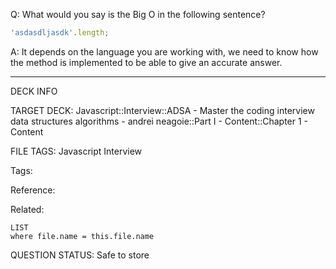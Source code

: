 Q: What would you say is the Big O in the following sentence?
```javascript
'asdasdljasdk'.length;
```  
A: It depends on the language you are working with, we need to know how the method is implemented to be able to give an accurate answer.
<!--ID: 1690376047556-->

---

DECK INFO

TARGET DECK: Javascript::Interview::ADSA - Master the coding interview data structures algorithms - andrei neagoie::Part I - Content::Chapter 1 - Content

FILE TAGS: Javascript Interview

Tags:

Reference:

Related:

```dataview
LIST
where file.name = this.file.name
```

QUESTION STATUS: Safe to store